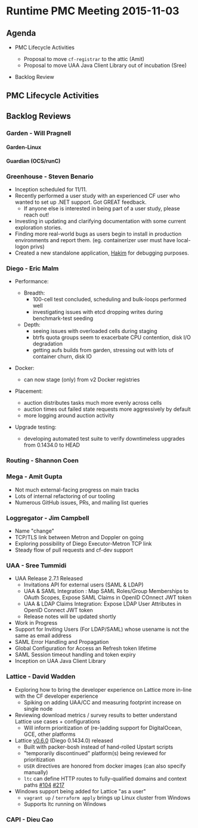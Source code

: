 # Runtime PMC Meeting 2015-11-03

## Agenda
* PMC Lifecycle Activities
  * Proposal to move `cf-registrar` to the attic (Amit)
  * Proposal to move UAA Java Client Library out of incubation (Sree)
  
* Backlog Review

## PMC Lifecycle Activities


## Backlog Reviews

### Garden - Will Pragnell

#### Garden-Linux

#### Guardian (OCS/runC)

### Greenhouse - Steven Benario
- Inception scheduled for 11/11.
- Recently performed a user study with an experienced CF user who wanted to set up .NET support. Got GREAT feedback.
    - If anyone else is interested in being part of a user study, please reach out!
- Investing in updating and clarifying documentation with some current exploration stories.
- Finding more real-world bugs as users begin to install in production environments and report them. (eg. containerizer user must have local-logon privs)
- Created a new standalone application, [Hakim](https://github.com/cloudfoundry-incubator/hakim) for debugging purposes.

### Diego - Eric Malm

- Performance:
	- Breadth:
		- 100-cell test concluded, scheduling and bulk-loops performed well
		- investigating issues with etcd dropping writes during benchmark-test seeding
	- Depth:
		- seeing issues with overloaded cells during staging
		- btrfs quota groups seem to exacerbate CPU contention, disk I/O degradation
		- getting aufs builds from garden, stressing out with lots of container churn, disk IO

- Docker:
	- can now stage (only) from v2 Docker registries

- Placement:
	- auction distributes tasks much more evenly across cells
	- auction times out failed state requests more aggressively by default
	- more logging around auction activity

- Upgrade testing:
	- developing automated test suite to verify downtimeless upgrades from 0.1434.0 to HEAD


### Routing - Shannon Coen

### Mega - Amit Gupta
- Not much external-facing progress on main tracks
- Lots of internal refactoring of our tooling
- Numerous GitHub issues, PRs, and mailing list queries

### Loggregator - Jim Campbell
 - Name "change"
 - TCP/TLS link between Metron and Doppler on going
 - Exploring possibility of Diego Executor-Metron TCP link
 - Steady flow of pull requests and cf-dev support

### UAA - Sree Tummidi
- UAA Release 2.7.1 Released
  - Invitations API for external users (SAML & LDAP)
  - UAA & SAML Integration : Map SAML Roles/Group Memberships to OAuth Scopes, Expose SAML Claims in OpenID COnnect JWT token
  - UAA & LDAP Claims Integration: Expose LDAP User Attributes in OpenID Connect JWT token
  - Release notes will be updated shortly
-  Work in Progress
  - Support for Inviting Users (For LDAP/SAML) whose usename is not the same as email address
  - SAML Error Handling and Propagation
  - Global Configuration for Access an Refresh token lifetime
  - SAML Session timeout handling and token expiry
  - Inception on UAA Java Client Library
  
### Lattice - David Wadden

- Exploring how to bring the developer experience on Lattice more in-line with the CF developer experience
  - Spiking on adding UAA/CC and measuring footprint increase on single node
- Reviewing download metrics / survey results to better understand Lattice use cases + configurations
  - Will inform prioritization of (re-)adding support for DigitalOcean, GCE, other platforms
- Lattice [v0.6.0](https://github.com/cloudfoundry-incubator/lattice-release/releases/tag/v0.6.0) (Diego 0.1434.0) released
  - Built with packer-bosh instead of hand-rolled Upstart scripts
  - "temporarily discontinued" platform(s) being reviewed for prioritization 
  - `USER` directives are honored from docker images (can also specify manually)
  - `ltc` can define HTTP routes to fully-qualified domains and context paths [#104](cloudfoundry-incubator/lattice#104) [#217](cloudfoundry-incubator/lattice#217)
- Windows support being added for Lattice "as a user"
  - `vagrant up` / `terraform apply` brings up Linux cluster from Windows
  - Supports ltc running on Windows

### CAPI - Dieu Cao
